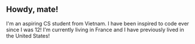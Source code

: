 ## Howdy, mate!

I'm an aspiring CS student from Vietnam. I have been inspired to code ever since I was 12! I'm currently living in France and I have previously lived in the United States!
